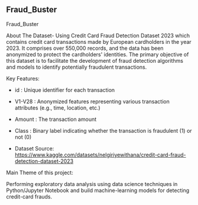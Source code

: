 ## Fraud_Buster

Fraud_Buster

About The Dataset- Using Credit Card Fraud Detection Dataset 2023 which contains credit card transactions made by European cardholders in the year 2023. It comprises over 550,000 records, and the data has been anonymized to protect the cardholders' identities. The primary objective of this dataset is to facilitate the development of fraud detection algorithms and models to identify potentially fraudulent transactions.

Key Features:

* id   : Unique identifier for each transaction

* V1-V28 : Anonymized features representing various transaction attributes (e.g., time, location, etc.)
* Amount : The transaction amount
* Class : Binary label indicating whether the transaction is fraudulent (1) or not (0)

* Dataset Source:
https://www.kaggle.com/datasets/nelgiriyewithana/credit-card-fraud-detection-dataset-2023


Main Theme of this project:

Performing exploratory data analysis using data science techniques in Python/Jupyter Notebook and build machine-learning models for detecting credit-card frauds.
